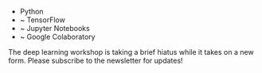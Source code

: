 <ul class="summary">
  <li>Python</li>
  <li>~&nbsp;TensorFlow</li>
  <li>~&nbsp;Jupyter&nbsp;Notebooks</li>
  <li>~&nbsp;Google&nbsp;Colaboratory</li>
</ul>

<p> The deep learning workshop is taking a brief hiatus while it takes on a new form. Please subscribe to the newsletter for updates! </p>
